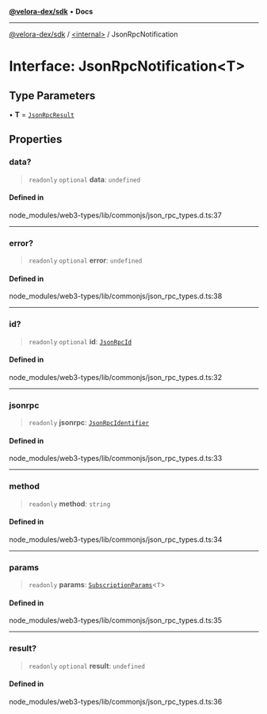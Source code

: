 [**@velora-dex/sdk**](../../README.md) • **Docs**

***

[@velora-dex/sdk](../../globals.md) / [\<internal\>](../README.md) / JsonRpcNotification

# Interface: JsonRpcNotification\<T\>

## Type Parameters

• **T** = [`JsonRpcResult`](../type-aliases/JsonRpcResult.md)

## Properties

### data?

> `readonly` `optional` **data**: `undefined`

#### Defined in

node\_modules/web3-types/lib/commonjs/json\_rpc\_types.d.ts:37

***

### error?

> `readonly` `optional` **error**: `undefined`

#### Defined in

node\_modules/web3-types/lib/commonjs/json\_rpc\_types.d.ts:38

***

### id?

> `readonly` `optional` **id**: [`JsonRpcId`](../type-aliases/JsonRpcId.md)

#### Defined in

node\_modules/web3-types/lib/commonjs/json\_rpc\_types.d.ts:32

***

### jsonrpc

> `readonly` **jsonrpc**: [`JsonRpcIdentifier`](../namespaces/Users_andriishymkiv_paraswap_paraswap-sdk_node_modules_web3-types_lib_commonjs_index/type-aliases/JsonRpcIdentifier.md)

#### Defined in

node\_modules/web3-types/lib/commonjs/json\_rpc\_types.d.ts:33

***

### method

> `readonly` **method**: `string`

#### Defined in

node\_modules/web3-types/lib/commonjs/json\_rpc\_types.d.ts:34

***

### params

> `readonly` **params**: [`SubscriptionParams`](../namespaces/Users_andriishymkiv_paraswap_paraswap-sdk_node_modules_web3-types_lib_commonjs_index/interfaces/SubscriptionParams.md)\<`T`\>

#### Defined in

node\_modules/web3-types/lib/commonjs/json\_rpc\_types.d.ts:35

***

### result?

> `readonly` `optional` **result**: `undefined`

#### Defined in

node\_modules/web3-types/lib/commonjs/json\_rpc\_types.d.ts:36
